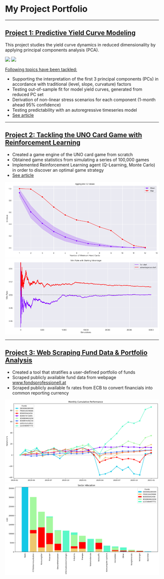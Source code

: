 # My Project Portfolio

---

## [Project 1: Predictive Yield Curve Modeling](https://github.com/bernhard-pfann/pca-yield-curve-analytics)
This project studies the yield curve dynamics in reduced dimensionality by applying principal components analysis (PCA).<br>

<div class="nav3">
  <img src="projects/p_01/pc-fit-dyn.gif" width="320">
  <img src="projects/p_01/pc-scores-dyn.gif" width="320">
</div>

<u>Following topics have been tackled:</u>
- Supporting the interpretation of the first 3 principal components (PCs) in accordance with traditional (level, slope, curvature) factors
- Testing out-of-sample fit for model yield curves, generated from reduced PC set
- Derivation of non-linear stress scenarios for each component (1-month ahead 95% confidence)
- Testing predictability with an autoregressive timeseries model
- [See article](https://bernhard-pfann.medium.com/decomposing-predicting-the-euro-yield-curve-b3ad1670fdbb)

---

## [Project 2: Tackling the UNO Card Game with Reinforcement Learning](https://github.com/bernhard-pfann/uno-card-game_rl)
- Created a game engine of the UNO card game from scratch
- Obtained game statistics from simulating a series of 100,000 games
- Implemented Reinforcement Learning agent (Q-Learning, Monte Carlo) in order to discover an optimal game strategy
- [See article](https://bernhard-pfann.medium.com/tackling-uno-card-game-with-reinforcement-learning-fad2fc19355c)

<img src="projects/p_03/q-curve.png">
<img src="projects/p_03/starting-advantage.png">

---

## [Project 3: Web Scraping Fund Data & Portfolio Analysis](https://nbviewer.jupyter.org/github/bernhard-pfann/web-scraping-fund-data/blob/main/main.ipynb)
- Created a tool that stratifies a user-defined portfolio of funds
- Scraped publicly available fund data from webpage www.fondsprofessionell.at
- Scraped publicly available fx rates from ECB to convert financials into common reporting currency

<img src="projects/p_02/return.png">
<img src="projects/p_02/sectors.png">
